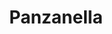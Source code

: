 ---
index: 42
title: Panzanella
product: tomato
book: The River Café cookbook
page: 160
dish: aside
tags:
-
sub:
-
fresh:
  - item:
    quantity:
    unit:
stock:
  - item:
    quantity:
    unit:
basic:
-
directions:
-
info:
source:
    title:
    url: 
---